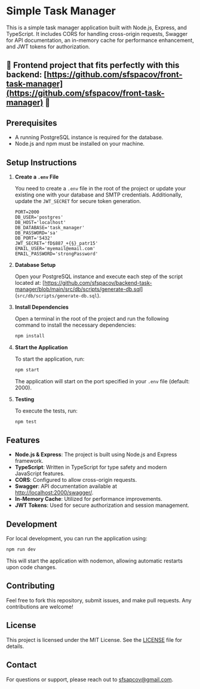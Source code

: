 
# Simple Task Manager

This is a simple task manager application built with Node.js, Express, and TypeScript. It includes CORS for handling cross-origin requests, Swagger for API documentation, an in-memory cache for performance enhancement, and JWT tokens for authorization.

## **🌟 Frontend project that fits perfectly with this backend: [https://github.com/sfspacov/front-task-manager](https://github.com/sfspacov/front-task-manager) 🌟**

## Prerequisites

- A running PostgreSQL instance is required for the database.
- Node.js and npm must be installed on your machine.

## Setup Instructions

1. **Create a `.env` File**

   You need to create a `.env` file in the root of the project or update your existing one with your database and SMTP credentials. Additionally, update the `JWT_SECRET` for secure token generation.

   ```plaintext
   PORT=2000
   DB_USER='postgres'
   DB_HOST='localhost'
   DB_DATABASE='task_manager'
   DB_PASSWORD='sa'
   DB_PORT='5432'
   JWT_SECRET='fD$887_+{§}_patr15'
   EMAIL_USER='myemail@email.com'
   EMAIL_PASSWORD='strongPassword'
   ```

2. **Database Setup**

   Open your PostgreSQL instance and execute each step of the script located at: [https://github.com/sfspacov/backend-task-manager/blob/main/src/db/scripts/generate-db.sql] (`src/db/scripts/generate-db.sql`).

3. **Install Dependencies**

   Open a terminal in the root of the project and run the following command to install the necessary dependencies:

   ```bash
   npm install
   ```

4. **Start the Application**

   To start the application, run:

   ```bash
   npm start
   ```

   The application will start on the port specified in your `.env` file (default: 2000).

5. **Testing**

   To execute the tests, run:

   ```bash
   npm test
   ```

## Features

- **Node.js & Express**: The project is built using Node.js and Express framework.
- **TypeScript**: Written in TypeScript for type safety and modern JavaScript features.
- **CORS**: Configured to allow cross-origin requests.
- **Swagger**: API documentation available at [http://localhost:2000/swagger/](http://localhost:2000/swagger/).
- **In-Memory Cache**: Utilized for performance improvements.
- **JWT Tokens**: Used for secure authorization and session management.

## Development

For local development, you can run the application using:

```bash
npm run dev
```

This will start the application with nodemon, allowing automatic restarts upon code changes.

## Contributing

Feel free to fork this repository, submit issues, and make pull requests. Any contributions are welcome!

## License

This project is licensed under the MIT License. See the [LICENSE](LICENSE) file for details.

## Contact

For questions or support, please reach out to [sfsapcov@gmail.com](mailto:myemail@email.com).

